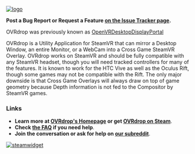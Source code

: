 [![logo](http://ovrdrop.hotrian.com/resources/OVRdropLogo.png)](http://ovrdrop.hotrian.com)

**Post a Bug Report or Request a Feature [on the Issue Tracker page](https://github.com/Hotrian/OVRdrop-Public/issues).**

OVRdrop was previously known as [OpenVRDesktopDisplayPortal](https://github.com/Hotrian/OpenVRDesktopDisplayPortal)

OVRdrop is a Utility Application for SteamVR that can mirror a Desktop Window, an entire Monitor, or a WebCam into a Cross Game SteamVR Overlay. OVRdrop works on SteamVR and should be fully compatible with any SteamVR headset, though you will need tracked controllers for many of the features. It is known to work for the HTC Vive as well as the Oculus Rift, though some games may not be compatible with the Rift. The only major downside is that Cross Game Overlays will always draw on top of game geometry because Depth information is not fed to the Compositor by SteamVR games.

### Links

- **Learn more at [OVRdrop's Homepage](http://ovrdrop.hotrian.com/) or get [OVRdrop on Steam](http://store.steampowered.com/app/586210)**.
- **Check [the FAQ](https://github.com/Hotrian/OVRdrop-Public/wiki/FAQ) if you need help**.
- **Join the conversation or ask for help on [our subreddit](https://www.reddit.com/r/OVRdrop/)**.


[![steamwidget](http://ovrdrop.hotrian.com/resources/steamwidget.png)](http://store.steampowered.com/app/586210)
